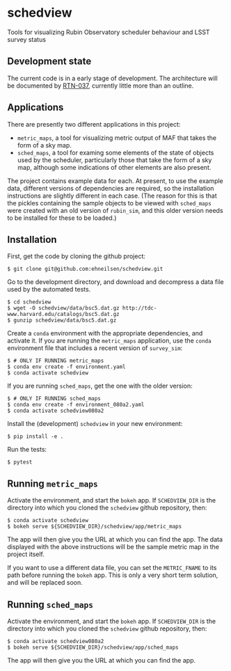 # schedview
Tools for visualizing Rubin Observatory scheduler behaviour and LSST survey status

## Development state

The current code is in a early stage of development. The architecture will
be documented by [RTN-037](https://rtn-037.lsst.io/), currently little more than
an outline.

## Applications

There are presently two different applications in this project:

- `metric_maps`, a tool for visualizing metric output of MAF that takes the form
of a sky map.
- `sched_maps`, a tool for examing some elements of the state of objects used by
the scheduler, particularly those that take the form of a sky map, although some
indications of other elements are also present.

The project contains example data for each. At present, to use the example data,
different versions of dependencies are required, so the installation instructions
are slightly different in each case. (The reason for this is that the pickles
containing the sample objects to be viewed with `sched_maps` were created with
an old version of `rubin_sim`, and this older version needs to be installed for
these to be loaded.)

## Installation

First, get the code by cloning the github project:

    $ git clone git@github.com:ehneilsen/schedview.git

Go to the development directory, and download and decompress a data file used
by the automated tests. 

    $ cd schedview
    $ wget -O schedview/data/bsc5.dat.gz http://tdc-www.harvard.edu/catalogs/bsc5.dat.gz
    $ gunzip schedview/data/bsc5.dat.gz

Create a `conda` environment with the appropriate dependencies, and activate it.
If you are running the `metric_maps` application, use the `conda` environment
file that includes a recent version of `survey_sim`:

    $ # ONLY IF RUNNING metric_maps
    $ conda env create -f environment.yaml
    $ conda activate schedview

If you are running `sched_maps`, get the one with the older version:

    $ # ONLY IF RUNNING sched_maps
    $ conda env create -f environment_080a2.yaml
    $ conda activate schedview080a2

Install the (development) `schedview` in your new environment:

    $ pip install -e .

Run the tests:

    $ pytest

## Running `metric_maps`

Activate the environment, and start the `bokeh` app. If `SCHEDVIEW_DIR` is the
directory into which you cloned the `schedview` github repository, then:

    $ conda activate schedview
    $ bokeh serve ${SCHEDVIEW_DIR}/schedview/app/metric_maps

The app will then give you the URL at which you can find the app. The data
displayed with the above instructions will be the sample metric map in the
project itself.

If you want to use a different data file, you can set the `METRIC_FNAME`
to its path before running the `bokeh` app. This is only a very short term
solution, and will be replaced soon.

## Running `sched_maps`

Activate the environment, and start the `bokeh` app. If `SCHEDVIEW_DIR` is the
directory into which you cloned the `schedview` github repository, then:

    $ conda activate schedview080a2
    $ bokeh serve ${SCHEDVIEW_DIR}/schedview/app/sched_maps

The app will then give you the URL at which you can find the app.